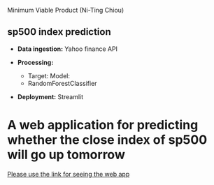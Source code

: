 Minimum Viable Product (Ni-Ting Chiou)

##  sp500 index prediction 

* **Data ingestion:** Yahoo finance API

* **Processing:** 
  * Target: Model: 
  * RandomForestClassifier

* **Deployment:** Streamlit


#  A web application for predicting whether the close index of sp500 will go up tomorrow


[Please use the link for seeing the web app](https://share.streamlit.io/chiount/stock_prediction/main/stock_streamlit_app.py)


